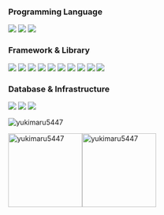 <h3 align="left">Programming Language</h3>

<p align="left">
 <img src="https://img.shields.io/badge/TypeScript-0068b7?style=flat-square&logo=typescript&logoColor=white">
 <img src="https://img.shields.io/badge/Javascript-ffd700?style=flat-square&logo=javascript&logoColor=white">
 <img src="https://img.shields.io/badge/Swift-ed6d35?style=flat-square&logo=swift&logoColor=white">
</p>

<h3 align="left">Framework & Library</h3>

<p align="left">
 <img src="https://img.shields.io/badge/React-61DAFB?style=flat-square&logo=React&logoColor=white">
 <img src="https://img.shields.io/badge/Redux-764ABC?style=flat-square&logo=Redux&logoColor=white">
 <img src="https://img.shields.io/badge/Next-000000?style=flat-square&logo=Next.js&logoColor=white">
 <img src="https://img.shields.io/badge/Nest-E0234E?style=flat-square&logo=NestJS&logoColor=white">
 <img src="https://img.shields.io/badge/Jest-b22222?style=flat-square&logo=Jest&logoColor=white">
 <img src="https://img.shields.io/badge/TestingLibrary-ff4500?style=flat-square&logo=TestingLibrary&logoColor=white">
 <img src="https://img.shields.io/badge/Cypress-000000?style=flat-square&logo=Cypress&logoColor=white">
 <img src="https://img.shields.io/badge/TailwindCSS-00bfff?style=flat-square&logo=tailwindcss&logoColor=white">
 <img src="https://img.shields.io/badge/MUI-0000ff?style=flat-square&logo=mui&logoColor=white">
 <img src="https://img.shields.io/badge/ChakraUI-20b2aa?style=flat-square&logo=chakraui&logoColor=white">
</p>

<h3 align="left">Database & Infrastructure</h3>

<p align="left">
 <img src="https://img.shields.io/badge/PostgreSQL-4169E1?style=flat-square&logo=PostgreSQL&logoColor=white">
  <img src="https://img.shields.io/badge/MongoDB-47A248?style=flat-square&logo=MongoDB&logoColor=white">
   <img src="https://img.shields.io/badge/Docker-2496ED?style=flat-square&logo=Docker&logoColor=white">
</p>

<img src="https://komarev.com/ghpvc/?username=yukimaru5447&label=Profile%20views&color=0e75b6&style=flat" alt="yukimaru5447" />
<p align="left">
<img src="https://github-readme-stats.vercel.app/api/top-langs?username=yukimaru5447&show_icons=true&locale=en&layout=compact" height="150px"  alt="yukimaru5447" /><img src="https://github-readme-stats.vercel.app/api?username=yukimaru5447&show_icons=true&locale=en" height="150px" alt="yukimaru5447" />
</p>
